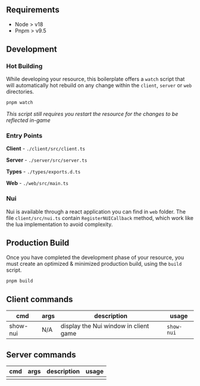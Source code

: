 <h1 align="center">
    <res>
</h1>

<div align="center">
    <description>
</div>

## Requirements

- Node > v18
- Pnpm > v9.5

## Development

### Hot Building

While developing your resource, this boilerplate offers
a `watch` script that will automatically hot rebuild on any
change within the `client`, `server` or `web` directories.

```sh
pnpm watch
```

_This script still requires you restart the resource for the
changes to be reflected in-game_

### Entry Points

**Client** - `./client/src/client.ts`

**Server** - `./server/src/server.ts`

**Types** - `./types/exports.d.ts`

**Web** - `./web/src/main.ts`

### Nui

Nui is available through a react application you can find in `web` folder.
The file `client/src/nui.ts` contain `RegisterNUICallback` method, which work like the lua implementation to avoid complexity.

## Production Build

Once you have completed the development phase of your resource,
you must create an optimized & minimized production build, using
the `build` script.

```sh
pnpm build
```

## Client commands

| cmd      | args | description                           | usage      |
| -------- | ---- | ------------------------------------- | ---------- |
| show-nui | N/A  | display the Nui window in client game | `show-nui` |

## Server commands

| cmd | args | description | usage |
| --- | ---- | ----------- | ----- |
|     |      |             |       |
